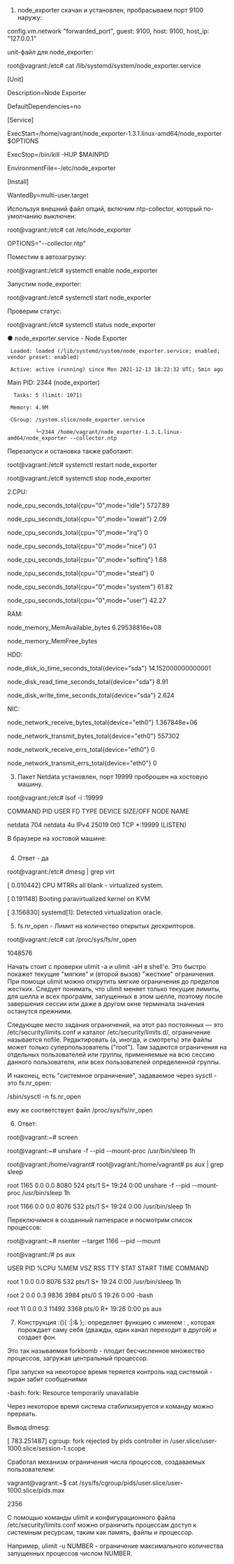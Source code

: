 1. node_exporter скачан и установлен, пробрасываем порт 9100 наружу:

config.vm.network "forwarded_port", guest: 9100, host: 9100, host_ip: "127.0.0.1"


unit-файл для node_exporter:


root@vagrant:/etc# cat /lib/systemd/system/node_exporter.service


[Unit]

Description=Node Exporter

DefaultDependencies=no


[Service]

ExecStart=/home/vagrant/node_exporter-1.3.1.linux-amd64/node_exporter $OPTIONS

ExecStop=/bin/kill -HUP $MAINPID

EnvironmentFile=-/etc/node_exporter


[Install]

WantedBy=multi-user.target


Используя внешний файл опций, включим ntp-collector, который по-умолчанию выключен:

root@vagrant:/etc# cat /etc/node_exporter

OPTIONS="--collector.ntp"


Поместим в автозагрузку:

root@vagrant:/etc# systemctl enable node_exporter


Запустим node_exporter:

root@vagrant:/etc# systemctl start node_exporter


Проверим статус:

root@vagrant:/etc# systemctl status node_exporter

● node_exporter.service - Node Exporter

     Loaded: loaded (/lib/systemd/system/node_exporter.service; enabled; vendor preset: enabled)

     Active: active (running) since Mon 2021-12-13 18:22:32 UTC; 5min ago

   Main PID: 2344 (node_exporter)

      Tasks: 5 (limit: 1071)

     Memory: 4.9M

     CGroup: /system.slice/node_exporter.service

             └─2344 /home/vagrant/node_exporter-1.3.1.linux-amd64/node_exporter --collector.ntp


Перезапуск и остановка также работают:

root@vagrant:/etc# systemctl restart node_exporter

root@vagrant:/etc# systemctl stop node_exporter


2.CPU:


node_cpu_seconds_total{cpu="0",mode="idle"} 5727.89

node_cpu_seconds_total{cpu="0",mode="iowait"} 2.09

node_cpu_seconds_total{cpu="0",mode="irq"} 0

node_cpu_seconds_total{cpu="0",mode="nice"} 0.1

node_cpu_seconds_total{cpu="0",mode="softirq"} 1.68

node_cpu_seconds_total{cpu="0",mode="steal"} 0

node_cpu_seconds_total{cpu="0",mode="system"} 61.82

node_cpu_seconds_total{cpu="0",mode="user"} 42.27


RAM:

node_memory_MemAvailable_bytes 6.29538816e+08

node_memory_MemFree_bytes


HDD:

node_disk_io_time_seconds_total{device="sda"} 14.152000000000001

node_disk_read_time_seconds_total{device="sda"} 8.91

node_disk_write_time_seconds_total{device="sda"} 2.624


NIC:

node_network_receive_bytes_total{device="eth0"} 1.367848e+06

node_network_transmit_bytes_total{device="eth0"} 557302

node_network_receive_errs_total{device="eth0"} 0

node_network_transmit_errs_total{device="eth0"} 0


3. Пакет Netdata установлен, порт 19999 проброшен на хостовую машину.

root@vagrant:/etc# lsof -i :19999

COMMAND PID    USER   FD   TYPE DEVICE SIZE/OFF NODE NAME

netdata 704 netdata    4u  IPv4  25019      0t0  TCP *:19999 (LISTEN)


В браузере на хостовой машине:

<img src="./netdata.jpg" alt="">


4. Ответ - да

root@vagrant:/etc# dmesg | grep virt

[    0.010442] CPU MTRRs all blank - virtualized system.

[    0.191148] Booting paravirtualized kernel on KVM

[    3.156830] systemd[1]: Detected virtualization oracle.


5. fs.nr_open - Лимит на количество открытых дескрипторов.

root@vagrant:/etc# cat /proc/sys/fs/nr_open

1048576


Начать стоит с проверки ulimit -a и ulimit -aH в shell'е. Это быстро покажет текущие "мягкие" и (второй вызов) "жесткие" ограничения. При помощи ulimit можно открутить мягкие ограничения до пределов жестких. Следует понимать, что ulimit меняет только текущие лимиты, для шелла и всех программ, запущенных в этом шелле, поэтому после завершения сессии или даже в другом окне терминала значения останутся прежними.

Следующее место задания ограничений, на этот раз постоянных — это /etc/security/limits.conf и каталог /etc/security/limits.d/, ограничение называется nofile. Редактировать (а, иногда, и смотреть) эти файлы может только суперпользователь ("root"). Там задаются ограничения на отдельных пользователей или группы, применяемые на всю сессию данного пользователя, или всех пользователей определенной группы.

И наконец, есть "системное ограничение", задаваемое через sysctl - это fs.nr_open:

/sbin/sysctl -n fs.nr_open

ему же соответствует файл /proc/sys/fs/nr_open


6. Ответ:

root@vagrant:~# screen

root@vagrant:~# unshare -f --pid --mount-proc /usr/bin/sleep 1h

root@vagrant:/home/vagrant# root@vagrant:/home/vagrant# ps aux | grep sleep

root        1165  0.0  0.0   8080   524 pts/1    S+   19:24   0:00 unshare -f --pid --mount-proc /usr/bin/sleep 1h

root        1166  0.0  0.0   8076   532 pts/1    S+   19:24   0:00 /usr/bin/sleep 1h


Переключимся в созданный namespace и посмотрим список процессов:

root@vagrant:~# nsenter --target 1166 --pid --mount

root@vagrant:/# ps aux

USER         PID %CPU %MEM    VSZ   RSS TTY      STAT START   TIME COMMAND

root           1  0.0  0.0   8076   532 pts/1    S+   19:24   0:00 /usr/bin/sleep 1h

root           2  0.0  0.3   9836  3984 pts/0    S    19:26   0:00 -bash

root          11  0.0  0.3  11492  3368 pts/0    R+   19:26   0:00 ps aux


7. Конструкция :(){ :|:& };: определяет функцию с именем : , которая порождает саму себя (дважды, один канал переходит в другой) и создает фон.

Это так называемая forkbomb - плодит бесчисленное множество процессов, загружая центральный процессор.

При запуске на некоторое время теряется контроль над системой - экран забит сообщениями

-bash: fork: Resource temporarily unavailable

Через некоторое время система стабилизируется и команду можно прервать.


Вывод dmesg:

[  783.251487] cgroup: fork rejected by pids controller in /user.slice/user-1000.slice/session-1.scope

Сработал механизм ограничения числа процессов, создаваемых пользователем:

vagrant@vagrant:~$ cat /sys/fs/cgroup/pids/user.slice/user-1000.slice/pids.max

2356


С помощью команды ulimit и конфигурационного файла /etc/security/limits.conf можно ограничить процессам доступ к системным ресурсам, таким как память, файлы и процессор.

Например, ulimit -u NUMBER - ограничение максимального количества запущенных процессов числом NUMBER.